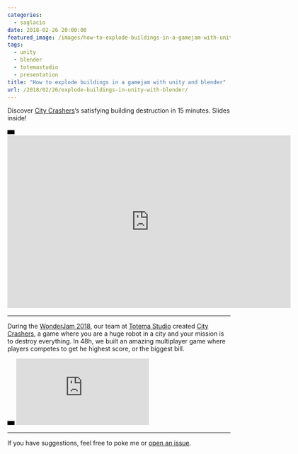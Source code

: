```yaml
---
categories:
  - saglacio
date: 2018-02-26 20:00:00
featured_image: /images/how-to-explode-buildings-in-a-gamejam-with-unity-and-blender.jpg
tags:
  - unity
  - blender
  - totemastudio
  - presentation
title: "How to explode buildings in a gamejam with unity and blender"
url: /2018/02/26/explode-buildings-in-unity-with-blender/
---
```



Discover [City Crashers][city-crashers]’s satisfying building destruction in 15 minutes. Slides inside!

<!--more-->

<div class="responsive-iframe-wrapper">
    <div class="responsive-iframe">
        <img class="ratio" src="/images/layout/placeholder_16x9.gif" alt="placeholder"/>
        <iframe src="https://giphy.com/embed/vvaLQuntKO9AO9qiWj" width="640" height="390" frameBorder="0" allowFullScreen></iframe>
    </div>
</div>

<hr>

During the [WonderJam 2018](https://jam.aemi.ca), our team at [Totema Studio][totemastudio] created [City Crashers][city-crashers], a game where you are a huge robot in a city and your mission is to destroy everything. In 48h, we built an amazing multiplayer game where players competes to get he highest score, or the biggest bill.

<div class="responsive-iframe-wrapper">
    <div class="responsive-iframe">
        <img class="ratio" src="/images/layout/placeholder_16x9.gif" alt="placeholder"/>
        <iframe src="https://docs.google.com/presentation/d/e/2PACX-1vQICaNV_DbLUN-ikVdAObB3-4birSKx_Uq6-03n-b58ExkOFA5xpa4RgvREfLJoDvtTjOtamp78LslS/embed?start=false&loop=false&delayms=3000" frameborder="0" allowfullscreen="true" mozallowfullscreen="true" webkitallowfullscreen="true"></iframe>
    </div>
</div>

---

If you have suggestions, feel free to poke me or [open an issue](https://github.com/GabLeRoux/gableroux.github.io/issues).

[saglacio]: http://saglac.io
[city-crashers]: https://totemastudio.com/games/city-crashers/
[totemastudio]: https://totemastudio.com